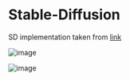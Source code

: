 # Stable-Diffusion
SD implementation taken from [link](https://github.com/hkproj/pytorch-stable-diffusion/)

![image](https://github.com/user-attachments/assets/fa07855e-3e43-4617-8ff7-7fc34f95ce13)


![image](https://github.com/user-attachments/assets/1a35f243-20c7-4087-bb24-b507c377af8a)
